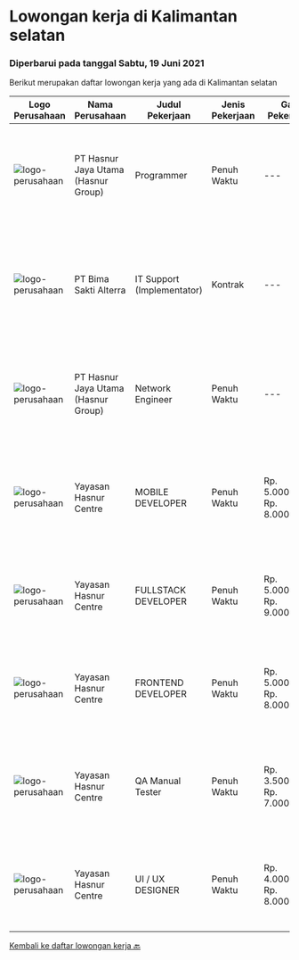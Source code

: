 
  # Lowongan kerja di Kalimantan selatan

  ### Diperbarui pada tanggal Sabtu, 19 Juni 2021

  Berikut merupakan daftar lowongan kerja yang ada di Kalimantan selatan

  |Logo Perusahaan | Nama Perusahaan | Judul Pekerjaan | Jenis Pekerjaan | Gaji Pekerjaan | Lokasi | Deskripsi | Tanggal diunggah | Pranala |
  | -------------- | --------------- | --------------- | --------- | --------- | -------------- | ------- | ----------- | ----------- |
  |![logo-perusahaan](https://image-service-cdn.seek.com.au/b33065d6ae1fba7a183a9b86aec06cb485406e70/ee4dce1061f3f616224767ad58cb2fc751b8d2dc)|PT Hasnur Jaya Utama (Hasnur Group)|Programmer|Penuh Waktu|---|Banjarbaru|Job Descriptions:  Develops code and creates customized applications to enhance product based on business needs. Investigates and resolves matters of...|Rabu, 16 Juni 2021|https://www.jobstreet.co.id/id/job/programmer-3548285?token=0~9bf8526e-eba3-4d43-ba49-0ac279d5d391&sectionRank=1&jobId=jobstreet-id-job-3548285|
|![logo-perusahaan](https://image-service-cdn.seek.com.au/3b449304b19b7a5909fe2d6166b69cb2e3dfc9ad/ee4dce1061f3f616224767ad58cb2fc751b8d2dc)|PT Bima Sakti Alterra|IT Support (Implementator)|Kontrak|---|Kalimantan Selatan|Deskripsi pekerjaan: membantu mengumpulkan informasi pengguna wajib pajak. Membantu melakukan instalasi POS dan BimaPHR. Memastikan data terkirim ke...|Kamis, 10 Juni 2021|https://www.jobstreet.co.id/id/job/it-support-implementator-3553064?token=0~9bf8526e-eba3-4d43-ba49-0ac279d5d391&sectionRank=2&jobId=jobstreet-id-job-3553064|
|![logo-perusahaan](https://image-service-cdn.seek.com.au/ce6f66b5ddea48c0961eddc201a535616844de99/ee4dce1061f3f616224767ad58cb2fc751b8d2dc)|PT Hasnur Jaya Utama (Hasnur Group)|Network Engineer|Penuh Waktu|---|Kalimantan Selatan|Job Descriptions: Configure and install various network devices and services (e.g. routers, switches, firewalls, VPV, QoS) Perform network maintenance...|Senin, 07 Juni 2021|https://www.jobstreet.co.id/id/job/network-engineer-3548433?token=0~9bf8526e-eba3-4d43-ba49-0ac279d5d391&sectionRank=3&jobId=jobstreet-id-job-3548433|
|![logo-perusahaan](https://image-service-cdn.seek.com.au/2cd1460b7bd486bb22ddb504a11b7104d9fce6e2/ee4dce1061f3f616224767ad58cb2fc751b8d2dc)|Yayasan Hasnur Centre|MOBILE DEVELOPER|Penuh Waktu|Rp. 5.000.000-Rp. 8.000.000|Kalimantan Selatan|Atlassian Suite (Confluence, Jira, Bitbucket) + GIT React N Expo Avocode Zeppelin Java 8/11 HTML, CSS, JavaScript, TypeScript Google Play and Apple...|Sabtu, 05 Juni 2021|https://www.jobstreet.co.id/id/job/mobile-developer-3535469?token=0~9bf8526e-eba3-4d43-ba49-0ac279d5d391&sectionRank=4&jobId=jobstreet-id-job-3535469|
|![logo-perusahaan](https://image-service-cdn.seek.com.au/d0fc3bca7b4b91829db2fcb84c69181f4c082103/ee4dce1061f3f616224767ad58cb2fc751b8d2dc)|Yayasan Hasnur Centre|FULLSTACK DEVELOPER|Penuh Waktu|Rp. 5.000.000-Rp. 9.000.000|Banjarmasin|Skill: Atlassian Suite (Confluence, Jira, Bitbucket) + GIT Azure Cloud, Azure DevOPS, Jenkins Java 8/11 with Maven and Kotlin Docker and Kubernetes...|Sabtu, 05 Juni 2021|https://www.jobstreet.co.id/id/job/fullstack-developer-3535345?token=0~9bf8526e-eba3-4d43-ba49-0ac279d5d391&sectionRank=5&jobId=jobstreet-id-job-3535345|
|![logo-perusahaan](https://image-service-cdn.seek.com.au/2cd1460b7bd486bb22ddb504a11b7104d9fce6e2/ee4dce1061f3f616224767ad58cb2fc751b8d2dc)|Yayasan Hasnur Centre|FRONTEND DEVELOPER|Penuh Waktu|Rp. 5.000.000-Rp. 8.000.000|Kalimantan Selatan|Kualifikasi: Atlassian Suite (Confluence, Jira, Bitbucket) + GIT Spring Framework (Boot/Cloud/WebFlux) HTML, CSS, JavaScript, TypeScript Angular...|Minggu, 30 Mei 2021|https://www.jobstreet.co.id/id/job/frontend-developer-3535422?token=0~9bf8526e-eba3-4d43-ba49-0ac279d5d391&sectionRank=6&jobId=jobstreet-id-job-3535422|
|![logo-perusahaan](https://image-service-cdn.seek.com.au/2cd1460b7bd486bb22ddb504a11b7104d9fce6e2/ee4dce1061f3f616224767ad58cb2fc751b8d2dc)|Yayasan Hasnur Centre|QA Manual Tester|Penuh Waktu|Rp. 3.500.000-Rp. 7.000.000|Kalimantan Selatan|Menulis skenario pengujian manual Melakukan pengujian platform sebelum rilisMengambil tanggung jawab atas jalur kritis sistem Melakukan pengujian...|Jumat, 21 Mei 2021|https://www.jobstreet.co.id/id/job/qa-manual-tester-3535499?token=0~9bf8526e-eba3-4d43-ba49-0ac279d5d391&sectionRank=7&jobId=jobstreet-id-job-3535499|
|![logo-perusahaan](https://image-service-cdn.seek.com.au/2cd1460b7bd486bb22ddb504a11b7104d9fce6e2/ee4dce1061f3f616224767ad58cb2fc751b8d2dc)|Yayasan Hasnur Centre|UI / UX DESIGNER|Penuh Waktu|Rp. 4.000.000-Rp. 8.000.000|Kalimantan Selatan|Kualifikasi Memiliki portofolio yang luas (lebih diutamakan: EdTech products) Mampu dan memiliki "rasa" dalam membuat produk untuk anak - anak...|Jumat, 21 Mei 2021|https://www.jobstreet.co.id/id/job/ui-ux-designer-3535520?token=0~9bf8526e-eba3-4d43-ba49-0ac279d5d391&sectionRank=8&jobId=jobstreet-id-job-3535520|


  [Kembali ke daftar lowongan kerja 🔙](../README.md#daftar-lowongan-kerja)
  